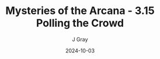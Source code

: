 ---
title: 'Mysteries of the Arcana - 3.15 Polling the Crowd'
alt: 'Mysteries of the Arcana'
date: '2024-10-03'
author: 'J Gray'
artist: 'Keira'
---